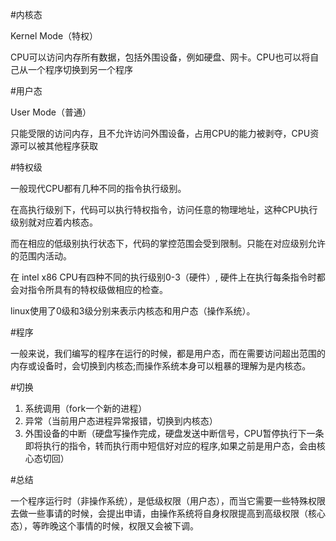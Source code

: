#内核态

Kernel Mode（特权）

CPU可以访问内存所有数据，包括外围设备，例如硬盘、网卡。CPU也可以将自己从一个程序切换到另一个程序

#用户态

User Mode（普通）

只能受限的访问内存，且不允许访问外围设备，占用CPU的能力被剥夺，CPU资源可以被其他程序获取

#特权级

一般现代CPU都有几种不同的指令执行级别。

在高执行级别下，代码可以执行特权指令，访问任意的物理地址，这种CPU执行级别就对应着内核态。

而在相应的低级别执行状态下，代码的掌控范围会受到限制。只能在对应级别允许的范围内活动。

在 intel x86 CPU有四种不同的执行级别0-3（硬件）, 硬件上在执行每条指令时都会对指令所具有的特权级做相应的检查。

linux使用了0级和3级分别来表示内核态和用户态（操作系统）。

#程序

一般来说，我们编写的程序在运行的时候，都是用户态，而在需要访问超出范围的内存或设备时，会切换到内核态;而操作系统本身可以粗暴的理解为是内核态。

#切换

1. 系统调用（fork一个新的进程）
2. 异常（当前用户态进程异常报错，切换到内核态）
3. 外围设备的中断（硬盘写操作完成，硬盘发送中断信号，CPU暂停执行下一条即将执行的指令，转而执行雨中短信好对应的程序,如果之前是用户态，会由核心态切回）

#总结

一个程序运行时（非操作系统），是低级权限（用户态），而当它需要一些特殊权限去做一些事请的时候，会提出申请，由操作系统将自身权限提高到高级权限（核心态），等昨晚这个事情的时候，权限又会被下调。
